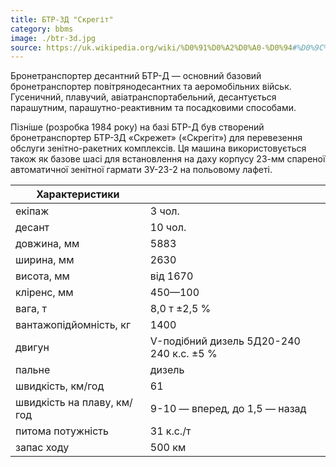 ```yaml
---
title: БТР-3Д "Скрегіт"
category: bbms
image: ./btr-3d.jpg
source: https://uk.wikipedia.org/wiki/%D0%91%D0%A2%D0%A0-%D0%94#%D0%9C%D0%BE%D0%B4%D0%B8%D1%84%D1%96%D0%BA%D0%B0%D1%86%D1%96%D1%97_%D1%82%D0%B0_%D0%BC%D0%B0%D1%88%D0%B8%D0%BD%D0%B8_%D0%BD%D0%B0_%D0%B1%D0%B0%D0%B7%D1%96_%D0%91%D0%A2%D0%A0-%D0%94
---
```


Бронетранспортер десантний БТР-Д — основний базовий бронетранспортер повітрянодесантних та аеромобільних військ. Гусеничний, плавучий, авіатранспортабельний, десантується парашутним, парашутно-реактивним та посадковими способами.

Пізніше (розробка 1984 року) на базі БТР-Д був створений бронетранспортер БТР-ЗД «Скрежет» («Скрегіт») для перевезення обслуги зенітно-ракетних комплексів. Ця машина використовується також як базове шасі для встановлення на даху корпусу 23-мм спареної автоматичної зенітної гармати ЗУ-23-2 на польовому лафеті.

| Характеристики             |                                          |
| -------------------------- | ---------------------------------------- |
| екіпаж                     | 3 чол.                                   |
| десант                     | 10 чол.                                  |
| довжина, мм                | 5883                                     |
| ширина, мм                 | 2630                                     |
| висота, мм                 | від 1670                                 |
| кліренс, мм                | 450—100                                  |
| вага, т                    | 8,0 т ±2,5 %                             |
| вантажопідйомність, кг     | 1400                                     |
| двигун                     | V-подібний дизель 5Д20-240 240 к.с. ±5 % |
| пальне                     | дизель                                   |
| швидкість, км/год          | 61                                       |
| швидкість на плаву, км/год | 9-10 — вперед, до 1,5 — назад            |
| питома потужність          | 31 к.с./т                                |
| запас ходу                 | 500 км                                   |
